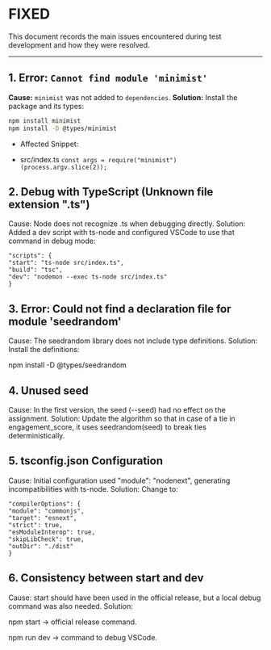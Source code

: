 # FIXED

This document records the main issues encountered during test development and how they were resolved.

---

## 1. Error: `Cannot find module 'minimist'`
**Cause:** `minimist` was not added to `dependencies`.
**Solution:** Install the package and its types:
```bash
npm install minimist
npm install -D @types/minimist
```

- Affected Snippet:

- src/index.ts
`const args = require("minimist")(process.argv.slice(2));`

## 2. Debug with TypeScript (Unknown file extension ".ts")

Cause: Node does not recognize .ts when debugging directly.
Solution: Added a dev script with ts-node and configured VSCode to use that command in debug mode:

```
"scripts": {
"start": "ts-node src/index.ts",
"build": "tsc",
"dev": "nodemon --exec ts-node src/index.ts"
}
```

## 3. Error: Could not find a declaration file for module 'seedrandom'

Cause: The seedrandom library does not include type definitions.
Solution: Install the definitions:

npm install -D @types/seedrandom

## 4. Unused seed

Cause: In the first version, the seed (--seed) had no effect on the assignment.
Solution: Update the algorithm so that in case of a tie in engagement_score, it uses seedrandom(seed) to break ties deterministically.

## 5. tsconfig.json Configuration

Cause: Initial configuration used "module": "nodenext", generating incompatibilities with ts-node.
Solution: Change to:

```
"compilerOptions": {
"module": "commonjs",
"target": "esnext",
"strict": true,
"esModuleInterop": true,
"skipLibCheck": true,
"outDir": "./dist"
}
```

## 6. Consistency between start and dev

Cause: start should have been used in the official release, but a local debug command was also needed.
Solution:

npm start → official release command.

npm run dev → command to debug VSCode.